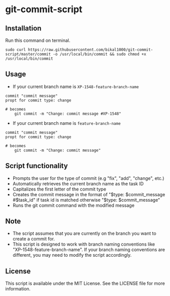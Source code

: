 # git-commit-script

## Installation

Run this command on terminal.

```shell
sudo curl https://raw.githubusercontent.com/bikal1000/git-commit-script/master/commit -o /usr/local/bin/commit && sudo chmod +x /usr/local/bin/commit
```

## Usage
* If your current branch name is `XP-1548-feature-branch-name`

```shell
commit "commit message"
propt for commit type: change

# becomes
    git commit -m "Change: commit message #XP-1548"
```

* If your current branch name is `feature-branch-name`

```shell
commit "commit message"
propt for commit type: change

# becomes
    git commit -m "Change: commit message"
```

## Script functionality
- Prompts the user for the type of commit (e.g "fix", "add", "change", etc.)
- Automatically retrieves the current branch name as the task ID
- Capitalizes the first letter of the commit type
- Creates the commit message in the format of "$type: $commit_message #$task_id" if task id is matched otherwise "$type: $commit_message"
- Runs the git commit command with the modified message

## Note
- The script assumes that you are currently on the branch you want to create a commit for.
- This script is designed to work with branch naming conventions like "XP-1548-feature-branch-name". If your branch naming conventions are different, you may need to modify the script accordingly.

## License
This script is available under the MIT License. See the LICENSE file for more information.